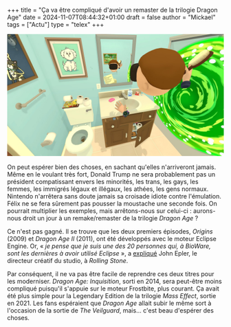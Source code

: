 +++
title = "Ça va être compliqué d'avoir un remaster de la trilogie Dragon Age"
date = 2024-11-07T08:44:32+01:00
draft = false
author = "Mickael"
tags = ["Actu"]
type = "telex"
+++

![Texte Alternative](rickmorty.jpeg "Légende de l’image") 

On peut espérer bien des choses, en sachant qu'elles n'arriveront jamais. Même en le voulant très fort, Donald Trump ne sera probablement pas un président compatissant envers les minorités, les trans, les gays, les femmes, les immigrés légaux et illégaux, les athées, les gens normaux. Nintendo n'arrêtera sans doute jamais sa croisade idiote contre l'émulation. Félix ne se fera sûrement pas pousser la moustache une seconde fois. On pourrait multiplier les exemples, mais arrêtons-nous sur celui-ci : aurons-nous droit un jour à un remake/remaster de la trilogie *Dragon Age* ?

Ce n'est pas gagné. Il se trouve que les deux premiers épisodes, *Origins* (2009) et *Dragon Age II* (2011), ont été développés avec le moteur Eclipse Engine. Or, « *je pense que je suis une des 20 personnes qui, à BioWare, sont les dernières à avoir utilisé Eclipse* », a [expliqué](https://www.rollingstone.com/culture/rs-gaming/dragon-age-the-veilguard-john-epler-interview-1235147001/) John Epler, le directeur créatif du studio, à *Rolling Stone*. 

Par conséquent, il ne va pas être facile de reprendre ces deux titres pour les moderniser. *Dragon Age: Inquisition*, sorti en 2014, sera peut-être moins compliqué puisqu'il s'appuie sur le moteur Frostbite, plus courant. Ça avait été plus simple pour la Legendary Edition de la trilogie *Mass Effect*, sortie en 2021. Les fans espéraient que *Dragon Age* allait subir le même sort à l'occasion de la sortie de *The Veilguard*, mais… c'est beau d'espérer des choses.